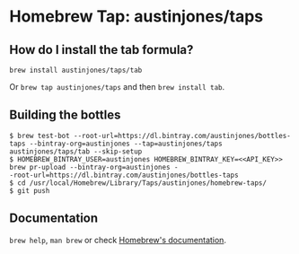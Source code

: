 # Homebrew Tap: austinjones/taps

## How do I install the tab formula?
`brew install austinjones/taps/tab`

Or `brew tap austinjones/taps` and then `brew install tab`.

## Building the bottles
```
$ brew test-bot --root-url=https://dl.bintray.com/austinjones/bottles-taps --bintray-org=austinjones --tap=austinjones/taps austinjones/taps/tab --skip-setup
$ HOMEBREW_BINTRAY_USER=austinjones HOMEBREW_BINTRAY_KEY=<<API_KEY>> brew pr-upload --bintray-org=austinjones -
-root-url=https://dl.bintray.com/austinjones/bottles-taps
$ cd /usr/local/Homebrew/Library/Taps/austinjones/homebrew-taps/
$ git push
```

## Documentation
`brew help`, `man brew` or check [Homebrew's documentation](https://docs.brew.sh).
